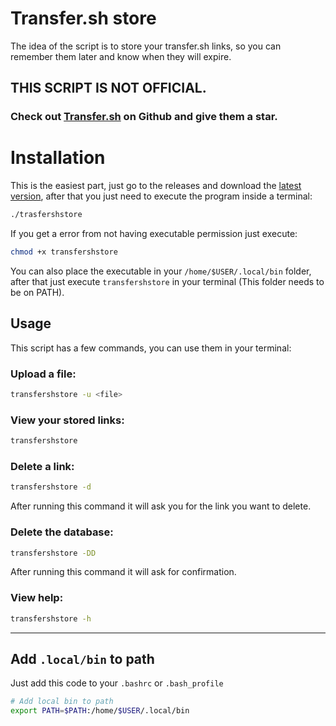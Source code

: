 # Transfer.sh store

The idea of the script is to store your transfer.sh links, so you can remember them later and know when they will expire.

## THIS SCRIPT IS NOT OFFICIAL.
### Check out [Transfer.sh](https://github.com/dutchcoders/transfer.sh) on Github and give them a star.


# Installation

This is the easiest part, just go to the releases and download the [latest version](https://github.com/OLoKo64/transfer-sh-store/releases), after that you just need to execute the program inside a terminal:

```bash
./trasfershstore
```

If you get a error from not having executable permission just execute:

```bash
chmod +x transfershstore
```

You can also place the executable in your `/home/$USER/.local/bin` folder, after that just execute `transfershstore` in your terminal (This folder needs to be on PATH).


## Usage

This script has a few commands, you can use them in your terminal:

### Upload a file:

```bash
transfershstore -u <file>
```

### View your stored links:

```bash
transfershstore
```

### Delete a link:

```bash
transfershstore -d
```

After running this command it will ask you for the link you want to delete.

### Delete the database:

```bash
transfershstore -DD
```

After running this command it will ask for confirmation.

### View help:

```bash
transfershstore -h
```

---

## Add `.local/bin` to path

Just add this code to your `.bashrc` or `.bash_profile`

```bash
# Add local bin to path
export PATH=$PATH:/home/$USER/.local/bin
```
